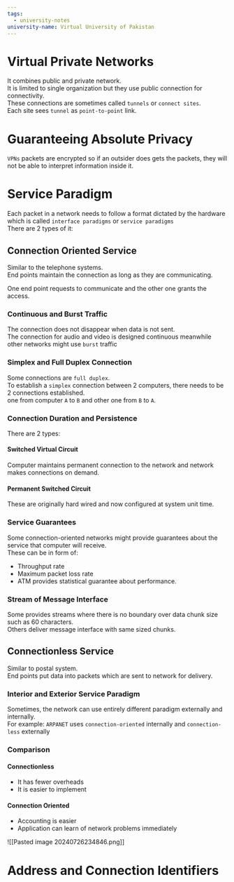 ```yaml
---
tags:
  - university-notes
university-name: Virtual University of Pakistan
---
```


# Virtual Private Networks
It combines public and private network.  
It is limited to single organization but they use public connection for connectivity.  
These connections are sometimes called `tunnels` or `connect sites`.  
Each site sees `tunnel` as `point-to-point` link.

# Guaranteeing Absolute Privacy
`VPNs` packets are encrypted so if an outsider does gets the packets, they will not be able to interpret information inside it.

# Service Paradigm
Each packet in a network needs to follow a format dictated by the hardware which is called `interface paradigms` or `service paradigms`  
There are 2 types of it:

## Connection Oriented Service
Similar to the telephone systems.  
End points maintain the connection as long as they are communicating.

One end point requests to communicate and the other one grants the access.

### Continuous and Burst Traffic
The connection does not disappear when data is not sent.  
The connection for audio and video is designed continuous meanwhile other networks might use `burst` traffic

### Simplex and Full Duplex Connection
Some connections are `full duplex`.  
To establish a `simplex` connection between 2 computers, there needs to be 2 connections established.  
one from computer `A` to `B` and other one from `B` to `A`.

### Connection Duration and Persistence
There are 2 types:

#### Switched Virtual Circuit
Computer maintains permanent connection to the network and network makes connections on demand.

#### Permanent Switched Circuit
These are originally hard wired and now configured at system unit time.

### Service Guarantees
Some connection-oriented networks might provide guarantees about the service that computer will receive.  
These can be in form of:
- Throughput rate
- Maximum packet loss rate
- ATM provides statistical guarantee about performance.

### Stream of Message Interface
Some provides streams where there is no boundary over data chunk size such as 60 characters.  
Others deliver message interface with same sized chunks.

## Connectionless Service
Similar to postal system.  
End points put data into packets which are sent to network for delivery.

### Interior and Exterior Service Paradigm
Sometimes, the network can use entirely different paradigm externally and internally.  
For example: `ARPANET` uses `connection-oriented` internally and `connection-less` externally

### Comparison
#### Connectionless
- It has fewer overheads
- It is easier to implement

#### Connection Oriented
- Accounting is easier 
- Application can learn of network problems immediately

![[Pasted image 20240726234846.png]]

# Address and Connection Identifiers
